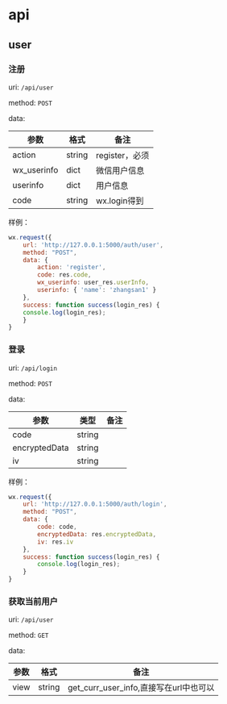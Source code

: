 # api

## user

### 注册

uri: `/api/user`

method: `POST`

data:

| 参数          | 格式     | 备注          |
| ----------- | ------ | ----------- |
| action      | string | register，必须 |
| wx_userinfo | dict   | 微信用户信息      |
| userinfo    | dict   | 用户信息        |
| code        | string | wx.login得到  |

样例：

```javascript
wx.request({
    url: 'http://127.0.0.1:5000/auth/user',
    method: "POST",
    data: {
        action: 'register',
        code: res.code,
        wx_userinfo: user_res.userInfo,
        userinfo: { 'name': 'zhangsan1' }
    },
    success: function success(login_res) {
    console.log(login_res);
    }
}
```



### 登录

uri: `/api/login`

method: `POST`

data:

| 参数            | 类型     | 备注   |
| ------------- | ------ | ---- |
| code          | string |      |
| encryptedData | string |      |
| iv            | string |      |

样例：

```javascript
wx.request({
    url: 'http://127.0.0.1:5000/auth/login',
    method: "POST",
    data: {
        code: code,
        encryptedData: res.encryptedData,
        iv: res.iv
    },
    success: function success(login_res) {
    	console.log(login_res);
    }
}
```



###  获取当前用户

uri: `/api/user`

method: `GET`

data:

| 参数   | 格式     | 备注                             |
| ---- | ------ | ------------------------------ |
| view | string | get_curr_user_info,直接写在url中也可以 |



